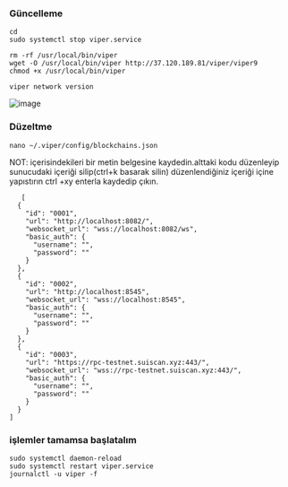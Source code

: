 
### Güncelleme
```
cd
sudo systemctl stop viper.service
```
```
rm -rf /usr/local/bin/viper
wget -O /usr/local/bin/viper http://37.120.189.81/viper/viper9
chmod +x /usr/local/bin/viper
```
```
viper network version
```

![image](https://github.com/user-attachments/assets/78b509c4-5c61-4793-9eff-9983fa0ea994)

### Düzeltme
```
nano ~/.viper/config/blockchains.json
```
NOT: içerisindekileri bir metin belgesine kaydedin.alttaki kodu düzenleyip sunucudaki içeriği silip(ctrl+k basarak silin) düzenlendiğiniz içeriği içine yapıstırın ctrl +xy enterla kaydedip çıkın.


```
   [
  {
    "id": "0001",
    "url": "http://localhost:8082/",
    "websocket_url": "wss://localhost:8082/ws",
    "basic_auth": {
      "username": "",
      "password": ""
    }
  },
  {
    "id": "0002",
    "url": "http://localhost:8545",
    "websocket_url": "wss://localhost:8545",
    "basic_auth": {
      "username": "",
      "password": ""
    }
  },
  {
    "id": "0003",
    "url": "https://rpc-testnet.suiscan.xyz:443/",
    "websocket_url": "wss://rpc-testnet.suiscan.xyz:443/",
    "basic_auth": {
      "username": "",
      "password": ""
    }
  }
]
``` 

### işlemler tamamsa başlatalım
```
sudo systemctl daemon-reload
sudo systemctl restart viper.service
journalctl -u viper -f
```
